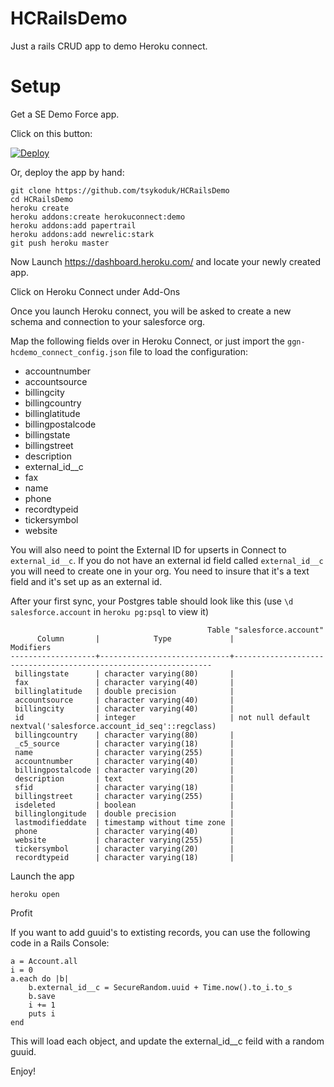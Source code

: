 HCRailsDemo
===========

Just a rails CRUD app to demo Heroku connect.


Setup
=====


Get a SE Demo Force app.

Click on this button:

[![Deploy](https://www.herokucdn.com/deploy/button.png)](https://heroku.com/deploy)

Or, deploy the app by hand:

```
git clone https://github.com/tsykoduk/HCRailsDemo
cd HCRailsDemo
heroku create
heroku addons:create herokuconnect:demo
heroku addons:add papertrail
heroku addons:add newrelic:stark
git push heroku master
```

Now Launch https://dashboard.heroku.com/ and locate your newly created app.

Click on Heroku Connect under Add-Ons

Once you launch Heroku connect, you will be asked to create a new schema and connection to your salesforce org.

Map the following fields over in Heroku Connect, or just import the `ggn-hcdemo_connect_config.json` file to load the configuration:

 * accountnumber
 * accountsource
 * billingcity
 * billingcountry
 * billinglatitude
 * billingpostalcode
 * billingstate
 * billingstreet
 * description
 * external_id__c
 * fax
 * name
 * phone
 * recordtypeid
 * tickersymbol
 * website

You will also need to point the External ID for upserts in Connect to `external_id__c`. If you do not have an external id field called `external_id__c` you will need to create one in your org. You need to insure that it's a text field and it's set up as an external id.

After your first sync, your Postgres table should look like this (use `\d salesforce.account` in `heroku pg:psql` to view it)

                                                Table "salesforce.account"
          Column       |            Type             |                            Modifiers                            
    -------------------+-----------------------------+-----------------------------------------------------------------
     billingstate      | character varying(80)       |
     fax               | character varying(40)       |
     billinglatitude   | double precision            |
     accountsource     | character varying(40)       |
     billingcity       | character varying(40)       |
     id                | integer                     | not null default nextval('salesforce.account_id_seq'::regclass)
     billingcountry    | character varying(80)       |
     _c5_source        | character varying(18)       |
     name              | character varying(255)      |
     accountnumber     | character varying(40)       |
     billingpostalcode | character varying(20)       |
     description       | text                        |
     sfid              | character varying(18)       |
     billingstreet     | character varying(255)      |
     isdeleted         | boolean                     |
     billinglongitude  | double precision            |
     lastmodifieddate  | timestamp without time zone |
     phone             | character varying(40)       |
     website           | character varying(255)      |
     tickersymbol      | character varying(20)       |
     recordtypeid      | character varying(18)       |

Launch the app
```
heroku open
```
Profit

If you want to add guuid's to extisting records, you can use the following code in a Rails Console:

```
a = Account.all
i = 0
a.each do |b|
	b.external_id__c = SecureRandom.uuid + Time.now().to_i.to_s
	b.save
	i += 1
	puts i
end
```

This will load each object, and update the external_id__c feild with a random guuid.

Enjoy!
